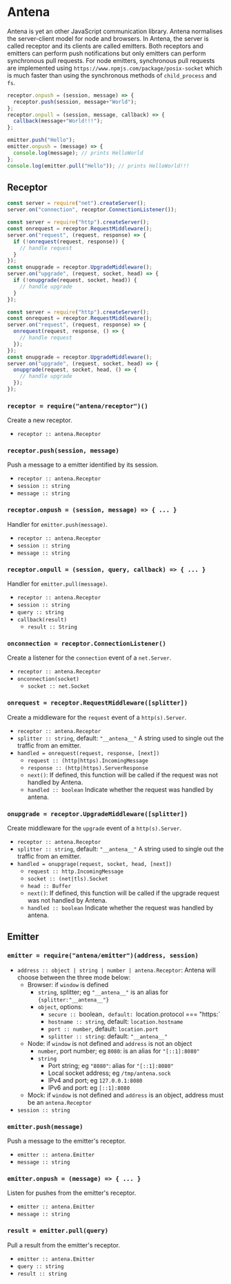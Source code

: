 # Antena

Antena is yet an other JavaScript communication library.
Antena normalises the server-client model for node and browsers.
In Antena, the server is called receptor and its clients are called emitters.
Both receptors and emitters can perform push notifications but only emitters can perform synchronous pull requests.
For node emitters, synchronous pull requests are implemented using `https://www.npmjs.com/package/posix-socket` which is much faster than using the synchronous methods of `child_process` and `fs`.

```js
receptor.onpush = (session, message) => {
  receptor.push(session, message+"World");
};
receptor.onpull = (session, message, callback) => {
  callback(message+"World!!!");
};
```

```js
emitter.push("Hello");
emitter.onpush = (message) => {
  console.log(message); // prints HelloWorld
};
console.log(emitter.pull("Hello")); // prints HelloWorld!!!
```

## Receptor

```js
const server = require("net").createServer();
server.on("connection", receptor.ConnectionListener());
```

```js
const server = require("http").createServer();
const onrequest = receptor.RequestMiddleware();
server.on("request", (request, response) => {
  if (!onrequest(request, response)) {
    // handle request
  }
});
const onupgrade = receptor.UpgradeMiddleware();
server.on("upgrade", (request, socket, head) => {
  if (!onupgrade(request, socket, head)) {
    // handle upgrade
  }
});
```

```js
const server = require("http").createServer();
const onrequest = receptor.RequestMiddleware();
server.on("request", (request, response) => {
  onrequest(request, response, () => {
    // handle request
  });
});
const onupgrade = receptor.UpgradeMiddleware();
server.on("upgrade", (request, socket, head) => {
  onupgrade(request, socket, head, () => {
    // handle upgrade
  });
});
```

### `receptor = require("antena/receptor")()`

Create a new receptor.

* `receptor :: antena.Receptor`

### `receptor.push(session, message)`

Push a message to a emitter identified by its session.

* `receptor :: antena.Receptor`
* `session :: string`
* `message :: string`

### `receptor.onpush = (session, message) => { ... }`

Handler for `emitter.push(message)`.

* `receptor :: antena.Receptor`
* `session :: string`
* `message :: string`

### `receptor.onpull = (session, query, callback) => { ... }`

Handler for `emitter.pull(message)`.

* `receptor :: antena.Receptor`
* `session :: string`
* `query :: string`
* `callback(result)`
  * `result :: String`

### `onconnection = receptor.ConnectionListener()`

Create a listener for the `connection` event of a `net.Server`.

* `receptor :: antena.Receptor`
* `onconnection(socket)`
  * `socket :: net.Socket`

### `onrequest = receptor.RequestMiddleware([splitter])`

Create a middleware for the `request` event of a `http(s).Server`.

* `receptor :: antena.Receptor`
* `splitter :: string`, default: `"__antena__"`
  A string used to single out the traffic from an emitter.
* `handled = onrequest(request, response, [next])`
  * `request :: (http|https).IncomingMessage`
  * `response :: (http|https).ServerResponse`
  * `next()`:
    If defined, this function will be called if the request was not handled by Antena.
  * `handled :: boolean`
    Indicate whether the request was handled by antena.

### `onupgrade = receptor.UpgradeMiddleware([splitter])`

Create middleware for the `upgrade` event of a `http(s).Server`.

* `receptor :: antena.Receptor`
* `splitter :: string`, default: `"__antena__"`
  A string used to single out the traffic from an emitter.
* `handled = onupgrage(request, socket, head, [next])`
  * `request :: http.IncomingMessage`
  * `socket :: (net|tls).Socket`
  * `head :: Buffer`
  * `next()`:
    If defined, this function will be called if the upgrade request was not handled by Antena.
  * `handled :: boolean`
    Indicate whether the request was handled by antena.

## Emitter

### `emitter = require("antena/emitter")(address, session)`

* `address :: object | string | number | antena.Receptor`:
  Antena will choose between the three mode below:
  * Browser: if `window` is defined
    * `string`, splitter; eg `"__antena__"` is an alias for `{splitter:"__antena__"}`
    * `object`, options:
      * `secure :: `boolean`, default: `location.protocol === "https:`
      * `hostname :: string`, default: `location.hostname`
      * `port :: number`, default: `location.port`
      * `splitter :: string`: default: `"__antena__"`
  * Node: if `window` is not defined and `address` is not an object
    * `number`, port number; eg `8080`: is an alias for `"[::1]:8080"`
    * `string`
      * Port string; eg `"8080"`: alias for `"[::1]:8080"`
      * Local socket address;  eg `/tmp/antena.sock`
      * IPv4 and port; eg `127.0.0.1:8080`
      * IPv6 and port: eg `[::1]:8080`
  * Mock: if `window`  is not defined and `address` is an object, address must be an `antena.Receptor` 
* `session :: string`

### `emitter.push(message)`

Push a message to the emitter's receptor.

* `emitter :: antena.Emitter`
* `message :: string`

### `emitter.onpush = (message) => { ... }`

Listen for pushes from the emitter's receptor.

* `emitter :: antena.Emitter`
* `message :: string`

### `result = emitter.pull(query)`

Pull a result from the emitter's receptor.

* `emitter :: antena.Emitter`
* `query :: string` 
* `result :: string`
